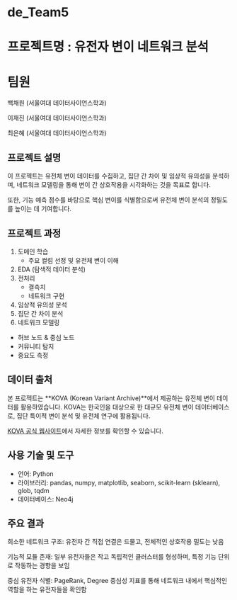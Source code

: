 # de_Team5

# 프로젝트명 : 유전자 변이 네트워크 분석

# 팀원
백채원 (서울여대 데이터사이언스학과)

이재진 (서울여대 데이터사이언스학과)

최은혜 (서울여대 데이터사이언스학과)

## 프로젝트 설명
이 프로젝트는 유전체 변이 데이터를 수집하고, 집단 간 차이 및 임상적 유의성을 분석하며,
네트워크 모델링을 통해 변이 간 상호작용을 시각화하는 것을 목표로 합니다.

또한, 기능 예측 점수를 바탕으로 핵심 변이를 식별함으로써 유전체 변이 분석의 정밀도를 높이는 데 기여합니다.


## 프로젝트 과정
1. 도메인 학습
   * 주요 컬럼 선정 및 유전체 변이 이해
2. EDA (탐색적 데이터 분석)
3. 전처리
   * 결측치
   * 네트워크 구현
4. 임상적 유의성 분석
5. 집단 간 차이 분석
6. 네트워크 모델링
  * 허브 노드 & 중심 노드
  * 커뮤니티 탐지
  * 중요도 측정

## 데이터 출처
본 프로젝트는 **KOVA (Korean Variant Archive)**에서 제공하는 유전체 변이 데이터를 활용하였습니다.
KOVA는 한국인을 대상으로 한 대규모 유전체 변이 데이터베이스로, 집단 특이적 변이 분석 및 유전체 연구에 활용됩니다.

[KOVA 공식 웹사이트](https://www.kobic.re.kr/kova/)에서 자세한 정보를 확인할 수 있습니다.


## 사용 기술 및 도구
* 언어: Python
* 라이브러리: pandas, numpy, matplotlib, seaborn, scikit-learn (sklearn), glob, tqdm
* 데이터베이스: Neo4j

## 주요 결과
희소한 네트워크 구조: 유전자 간 직접 연결은 드물고, 전체적인 상호작용 밀도는 낮음

기능적 모듈 존재: 일부 유전자들은 작고 독립적인 클러스터를 형성하며, 특정 기능 단위로 작동하는 경향을 보임

중심 유전자 식별: PageRank, Degree 중심성 지표를 통해 네트워크 내에서 핵심적인 역할을 하는 유전자들을 확인함

